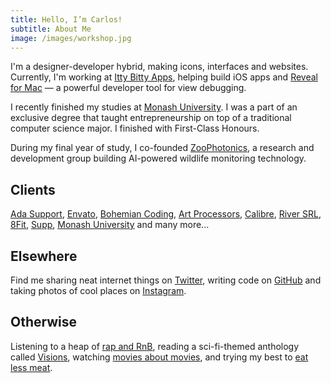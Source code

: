 ```yaml
---
title: Hello, I’m Carlos!
subtitle: About Me
image: /images/workshop.jpg
---
```


I'm a designer-developer hybrid, making icons, interfaces and websites. Currently, I'm working at [Itty Bitty Apps](https://www.ittybittyapps.com), helping build iOS apps and [Reveal for Mac](https://revealapp.com) — a powerful developer tool for view debugging.

I recently finished my studies at [Monash University](https://www.youtube.com/watch?v=F6HM6D0w2a8&index=2&list=PL43_xv9rfcDRFKjq7_2jq9VUsfxkxVy2D). I was a part of an exclusive degree that taught entrepreneurship on top of a traditional computer science major. I finished with First-Class Honours.

During my final year of study, I co-founded [ZooPhotonics](https://zoophotonics.com), a research and development group building AI-powered wildlife monitoring technology.

## Clients

[Ada Support](https://www.ada.support), [Envato](https://envato.com), [Bohemian Coding](https://www.sketch.com), [Art Processors](https://www.artprocessors.net), [Calibre](https://calibreapp.com), [River SRL](https://sparkleapp.com), [8Fit](https://8fit.com), [Supp](https://www.suppapp.com), [Monash University](https://www.monash.edu) and many more...

## Elsewhere

Find me sharing neat internet things on [Twitter](https://twitter.com/cjmlgrto), writing code on [GitHub](https://github.com/cjmlgrto) and taking photos of cool places on [Instagram](https://www.instagram.com/cjmlgrto/).

## Otherwise

Listening to a heap of [rap and RnB](https://open.spotify.com/user/cjmlgrto/playlist/0IFcEeQNzvpxlMaSVYmsEr?si=0mcCVpL4TTC4ZdI92j3zdg), reading a sci-fi-themed anthology called [Visions](https://www.readvisions.com), watching [movies about movies](https://vimeo.com/channels/everyframeapainting/103554797), and trying my best to [eat less meat](https://youtu.be/nUnJQWO4YJY).
